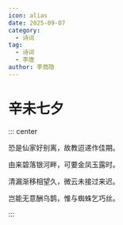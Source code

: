```yaml
---
icon: alias
date: 2025-09-07
category:
  - 诗词
tag:
  - 诗词
  - 李唐
author: 李商隐
---
```


# 辛未七夕

<!-- more -->



::: center

恐是仙家好别离，故教迢递作佳期。

由来碧落银河畔，可要金凤玉露时。

清漏渐移相望久，微云未接过来迟。

岂能无意酬乌鹊，惟与蜘蛛乞巧丝。

:::